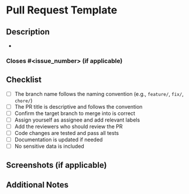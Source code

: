 # Pull Request Template

<!--
- Use a clear and descriptive title (e.g., "feature: add map marker categories").
- Reference related issues if applicable (e.g., "Closes #123").
- Keep PRs focused and as small as possible for easier review.
- If your changes affect the UI, consider adding before/after screenshots or a short video.
- Double-check that your branch is up to date with the target branch.
- If you have questions, mention reviewers or request feedback early.
-->

## Description

<!-- Please provide a brief summary of the changes in this pull request -->

-

### Closes #<issue_number> (if applicable)

## Checklist

- [ ] The branch name follows the naming convention (e.g., `feature/`, `fix/`, `chore/`)
- [ ] The PR title is descriptive and follows the convention
- [ ] Confirm the target branch to merge into is correct
- [ ] Assign yourself as assignee and add relevant labels
- [ ] Add the reviewers who should review the PR
- [ ] Code changes are tested and pass all tests
- [ ] Documentation is updated if needed
- [ ] No sensitive data is included

## Screenshots (if applicable)

<!-- Add screenshots here if your changes affect the UI -->

## Additional Notes

<!-- Anything else reviewers should know? -->
